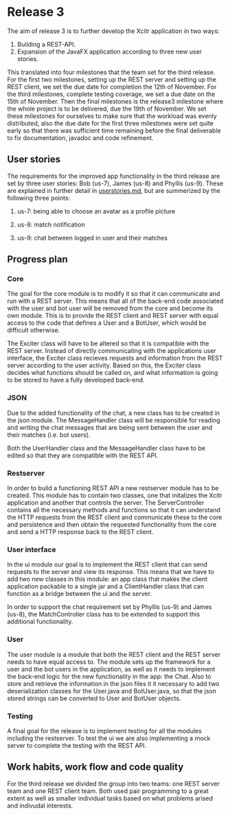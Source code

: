 # Release 3

The aim of release 3 is to further develop the Xcitr application in two ways:

1. Building a REST-API.
2. Expansion of the JavaFX application according to three new user stories.

This translated into four milestones that the team set for the third release. For the first two milestones, setting up the REST server and setting up the REST client, we set the due date for completion the 12th of November. For the third milestones, complete testing coverage, we set a due date on the 15th of November. Then the final milestones is the release3 milestone where the whole project is to be delivered, due the 19th of November. We set these milestones for ourselves to make sure that the workload was evenly distributed, also the due date for the first three milestones were set quite early so that there was sufficient time remaining before the final deliverable to fix documentation, javadoc and code refinement. 

## User stories

The requirements for the improved app functionality in the third release are set by three user stories: Bob (us-7), James (us-8) and Phyllis (us-9). These are explained in further detail in [userstories.md](https://gitlab.stud.idi.ntnu.no/it1901/groups-2021/gr2117/gr2117/-/tree/master/userstories.md), but are summerized by the following three points:

1. us-7: being able to choose an avatar as a profile picture

2. us-8: match notification

3. us-9: chat between logged in user and their matches

## Progress plan

### Core

The goal for the core module is to modify it so that it can communicate and run with a REST server. This means that all of the back-end code associated with the user and bot user will be removed from the core and become its own module. This is to provide the REST client and REST server with equal access to the code that defines a User and a BotUser, which would be difficult otherwise.

The Exciter class will have to be altered so that it is compatible with the REST server. Instead of directly communicating with the applications user interface, the Exciter class recieves requests and information from the REST server according to the user activity. Based on this, the Exciter class decides what functions should be called on, and what information is going to be stored to have a fully developed back-end.

### JSON

Due to the added functionality of the chat, a new class has to be created in the json module. The MessageHandler class will be responsible for reading and writing the chat messages that are being sent between the user and their matches (i.e. bot users).

Both the UserHandler class and the MessageHandler class have to be edited so that they are compatible with the REST API.

### Restserver

In order to build a functioning REST API a new restserver module has to be created. This module has to contain two classes, one that initalizes the Xcitr application and another that controls the server. The ServerController contains all the necessary methods and functions so that it can understand the HTTP requests from the REST client and communicate these to the core and persistence and then obtain the requested functionality from the core and send a HTTP response back to the REST client.

### User interface

In the ui module our goal is to implement the REST client that can send requests to the server and view its response. This means that we have to add two new classes in this module: an app class that makes the client application packable to a single jar and a ClientHandler class that can function as a bridge between the ui and the server.

In order to support the chat requirement set by Phyllis (us-9) and James (us-8), the MatchController class has to be extended to support this additional functionality.

### User

The user module is a module that both the REST client and the REST server needs to have equal access to. The module sets up the framework for a user and the bot users in the application, as well as it needs to implement the back-end logic for the new functionality in the app: the Chat. Also to store and retrieve the information in the json files it it necessary to add two deserialization classes for the User.java and BotUser.java, so that the json stored strings can be converted to User and BotUser objects.

### Testing

A final goal for the release is to implement testing for all the modules including the restserver. To test the ui we are also implementing a mock server to complete the testing with the REST API.

## Work habits, work flow and code quality

For the third release we divided the group into two teams: one REST server team and one REST client team. Both used pair programming to a great extent as well as smaller individual tasks based on what problems arised and indivudal interests.
